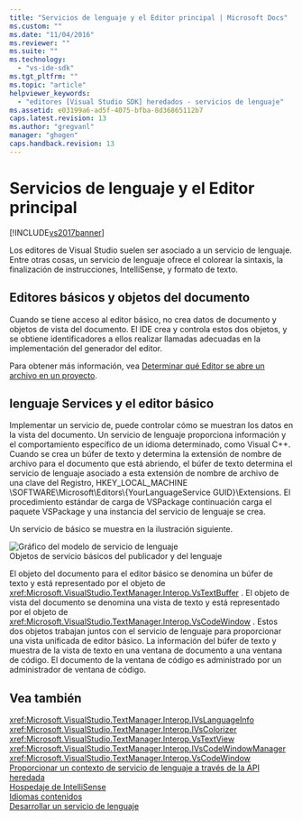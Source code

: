 ```yaml
---
title: "Servicios de lenguaje y el Editor principal | Microsoft Docs"
ms.custom: ""
ms.date: "11/04/2016"
ms.reviewer: ""
ms.suite: ""
ms.technology: 
  - "vs-ide-sdk"
ms.tgt_pltfrm: ""
ms.topic: "article"
helpviewer_keywords: 
  - "editores [Visual Studio SDK] heredados - servicios de lenguaje"
ms.assetid: e03199a6-ad5f-4075-bfba-8d36865112b7
caps.latest.revision: 13
ms.author: "gregvanl"
manager: "ghogen"
caps.handback.revision: 13
---
```

# Servicios de lenguaje y el Editor principal
[!INCLUDE[vs2017banner](../code-quality/includes/vs2017banner.md)]

Los editores de Visual Studio suelen ser asociado a un servicio de lenguaje.  Entre otras cosas, un servicio de lenguaje ofrece el colorear la sintaxis, la finalización de instrucciones, IntelliSense, y formato de texto.  
  
## Editores básicos y objetos del documento  
 Cuando se tiene acceso al editor básico, no crea datos de documento y objetos de vista del documento.  El IDE crea y controla estos dos objetos, y se obtiene identificadores a ellos realizar llamadas adecuadas en la implementación del generador del editor.  
  
 Para obtener más información, vea [Determinar qué Editor se abre un archivo en un proyecto](../extensibility/internals/determining-which-editor-opens-a-file-in-a-project.md).  
  
## lenguaje Services y el editor básico  
 Implementar un servicio de, puede controlar cómo se muestran los datos en la vista del documento.  Un servicio de lenguaje proporciona información y el comportamiento específico de un idioma determinado, como Visual C\+\+.  Cuando se crea un búfer de texto y determina la extensión de nombre de archivo para el documento que está abriendo, el búfer de texto determina el servicio de lenguaje asociado a esta extensión de nombre de archivo de una clave del Registro, HKEY\_LOCAL\_MACHINE \\SOFTWARE\\Microsoft\\Editors\\{YourLanguageService GUID}\\Extensions.  El procedimiento estándar de carga de VSPackage continuación carga el paquete VSPackage y una instancia del servicio de lenguaje se crea.  
  
 Un servicio de básico se muestra en la ilustración siguiente.  
  
 ![Gráfico del modelo de servicio de lenguaje](~/docs/extensibility/media/vslanguageservicemodel.gif "vsLanguageServiceModel")  
Objetos de servicio básicos del publicador y del lenguaje  
  
 El objeto del documento para el editor básico se denomina un búfer de texto y está representado por el objeto de <xref:Microsoft.VisualStudio.TextManager.Interop.VsTextBuffer> .  El objeto de vista del documento se denomina una vista de texto y está representado por el objeto de <xref:Microsoft.VisualStudio.TextManager.Interop.VsCodeWindow> .  Estos dos objetos trabajan juntos con el servicio de lenguaje para proporcionar una vista unificada de editor básico.  La información del búfer de texto y muestra de la vista de texto en una ventana de documento a una ventana de código.  El documento de la ventana de código es administrado por un administrador de ventana de código.  
  
## Vea también  
 <xref:Microsoft.VisualStudio.TextManager.Interop.IVsLanguageInfo>   
 <xref:Microsoft.VisualStudio.TextManager.Interop.IVsColorizer>   
 <xref:Microsoft.VisualStudio.TextManager.Interop.VsTextView>   
 <xref:Microsoft.VisualStudio.TextManager.Interop.IVsCodeWindowManager>   
 <xref:Microsoft.VisualStudio.TextManager.Interop.VsCodeWindow>   
 [Proporcionar un contexto de servicio de lenguaje a través de la API heredada](../extensibility/providing-a-language-service-context-by-using-the-legacy-api.md)   
 [Hospedaje de IntelliSense](../extensibility/intellisense-hosting.md)   
 [Idiomas contenidos](../extensibility/contained-languages.md)   
 [Desarrollar un servicio de lenguaje](../extensibility/internals/developing-a-legacy-language-service.md)